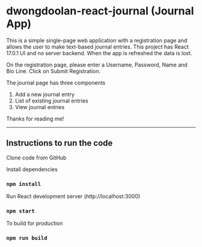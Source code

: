 # dwongdoolan-react-journal (Journal App)

This is a simple single-page web application with a registration page and allows
the user to make text-based journal entries. This project has React 17.0.1 UI
and no server backend. When the app is refreshed the data is lost.

On the registration page,
please enter a Username, Password, Name and Bio Line. Click on Submit Registration.

The journal page has three components
1) Add a new journal entry
2) List of existing journal entries
3) View journal entries

Thanks for reading me!

**********************

## Instructions to run the code
 Clone code from GitHub
 
 Install dependencies
### `npm install`
 
 Run React development server (http://localhost:3000)
### `npm start`
 
 To build for production
### `npm run build`
